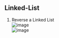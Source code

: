 ## Linked-List 

1. Reverse a Linked List
</br> ![image](https://github.com/abinashprabakar/Linked-List/assets/89837326/1a585f1c-5c0b-4e36-bb2f-b4c5e3b7f5c8)
</br> ![image](https://github.com/abinashprabakar/Linked-List/assets/89837326/f15f7900-6943-4a21-bde1-11e3138406d8)

